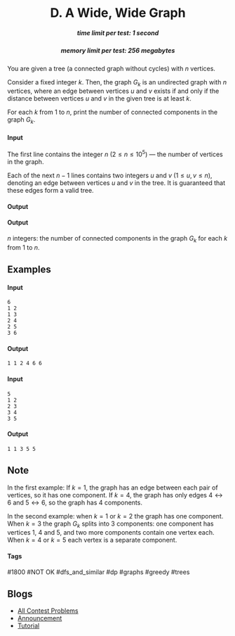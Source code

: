 <h1 style='text-align: center;'> D. A Wide, Wide Graph</h1>

<h5 style='text-align: center;'>time limit per test: 1 second</h5>
<h5 style='text-align: center;'>memory limit per test: 256 megabytes</h5>

You are given a tree (a connected graph without cycles) with $n$ vertices. 

Consider a fixed integer $k$. Then, the graph $G_k$ is an undirected graph with $n$ vertices, where an edge between vertices $u$ and $v$ exists if and only if the distance between vertices $u$ and $v$ in the given tree is at least $k$.

For each $k$ from $1$ to $n$, print the number of connected components in the graph $G_k$.

#### Input

The first line contains the integer $n$ ($2 \le n \le 10^5$) — the number of vertices in the graph.

Each of the next $n-1$ lines contains two integers $u$ and $v$ ($1 \le u, v \le n$), denoting an edge between vertices $u$ and $v$ in the tree. It is guaranteed that these edges form a valid tree.

#### Output

#### Output

 $n$ integers: the number of connected components in the graph $G_k$ for each $k$ from $1$ to $n$.

## Examples

#### Input


```text
6
1 2
1 3
2 4
2 5
3 6
```
#### Output


```text
1 1 2 4 6 6 
```
#### Input


```text
5
1 2
2 3
3 4
3 5
```
#### Output


```text
1 1 3 5 5 
```
## Note

In the first example: If $k=1$, the graph has an edge between each pair of vertices, so it has one component. If $k=4$, the graph has only edges $4 \leftrightarrow 6$ and $5 \leftrightarrow 6$, so the graph has $4$ components.

In the second example: when $k=1$ or $k=2$ the graph has one component. When $k=3$ the graph $G_k$ splits into $3$ components: one component has vertices $1$, $4$ and $5$, and two more components contain one vertex each. When $k=4$ or $k=5$ each vertex is a separate component.



#### Tags 

#1800 #NOT OK #dfs_and_similar #dp #graphs #greedy #trees 

## Blogs
- [All Contest Problems](../Codeforces_Round_862_(Div._2).md)
- [Announcement](../blogs/Announcement.md)
- [Tutorial](../blogs/Tutorial.md)
